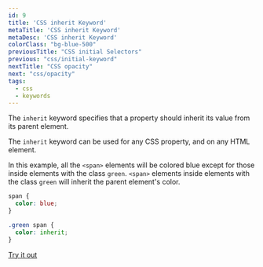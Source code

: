 ```yaml
---
id: 9
title: 'CSS inherit Keyword'
metaTitle: 'CSS inherit Keyword'
metaDesc: 'CSS inherit Keyword'
colorClass: "bg-blue-500"
previousTitle: "CSS initial Selectors"
previous: "css/initial-keyword"
nextTitle: "CSS opacity"
next: "css/opacity"
tags:
  - css
  - keywords
---
```

The `inherit` keyword specifies that a property should inherit its value from its parent element.

The `inherit` keyword can be used for any CSS property, and on any HTML element.

In this example, all the `<span>` elements will be colored blue except for those inside elements with the class `green`. `<span>` elements inside elements with the class `green` will inherit the parent element's color.

```css
span {
  color: blue;
}

.green span {
  color: inherit;
}
```
[Try it out](/editors/html_editor?code=<html>+,<head>+,<style>+,++,++span+{+,++++color%3A+blue;+,++}+,++,++.green+span+{+,++++color%3A+inherit;+,++}+,++,</style>+,</head>+,<body>+,++,++<div>+,++++Here+is+<span>a+span+element</span>.+,++</div>+,++<div+class=dbq;greendbq;+style=dbq;color%3A+greendbq;>+,++++Here+is+<span>a+span+element</span>.+,++</div>+,</body>+,</html>#special)